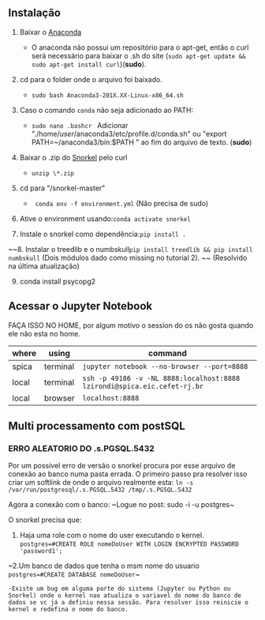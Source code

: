 
## Instalação 
1. Baixar o [Anaconda](https://www.anaconda.com/distribution/)
    - O anaconda não possui um repositório para o apt-get, então o curl será necessário para baixar o .sh do site (```sudo apt-get update && sudo apt-get install curl```)(**sudo**).
  
2. cd para o folder onde o arquivo foi baixado.
    - ```sudo bash Anaconda3-201X.XX-Linux-x86_64.sh```

3. Caso o comando ```conda``` não seja adicionado ao PATH:
    - ```sudo nano .bashcr ```
      Adicionar "./home/*user*/anaconda3/etc/profile.d/conda.sh" ou "export PATH=~/anaconda3/bin:$PATH
" ao fim do arquivo de texto. (**sudo**)
      
4. Baixar o .zip do [Snorkel](https://github.com/HazyResearch/snorkel) pelo curl
	- ```unzip \*.zip```

5. cd para "/snorkel-master"
	- ``` conda env -f environment.yml``` (Não precisa de sudo)

6. Ative o environment usando:```conda activate snorkel```

7. Instale o snorkel como dependência:``` pip install . ```

~~8. Instalar o treedlib e o numbskull```pip install treedlib && pip install numbskull``` (Dois módulos dado como missing no tutorial 2). ~~ (Resolvido na última atualização)

9. conda install psycopg2

## Acessar o Jupyter Notebook

FAÇA ISSO NO HOME, por algum motivo o session do os não gosta quando ele não esta no home.

| where  | using    | command                                          |
| ------ | -------- | ------------------------------------------------ |
| spica | terminal | `jupyter notebook --no-browser --port=8888`      |
| local  | terminal | `ssh -p 49186 -v -NL 8888:localhost:8888 lzirondi@spica.eic.cefet-rj.br` |
| local  | browser  | `localhost:8888`                                 |

## Multi processamento com postSQL

### ERRO ALEATORIO DO .s.PGSQL.5432

Por um possível erro de versão o snorkel procura por esse arquivo de conexão ao banco numa pasta errada. O primeiro passo pra resolver isso  criar um softlink de onde o arquivo realmente esta:
```ln -s /var/run/postgresql/.s.PGSQL.5432 /tmp/.s.PGSQL.5432```

Agora a conexão com o banco:
~Logue no post: sudo -i -u postgres~

O snorkel precisa que:
1. Haja uma role com o nome do user executando o kernel.
	```postgres=#CREATE ROLE nomeDoUser WITH LOGIN ENCRYPTED PASSWORD 'password1';```
	
~2.Um banco de dados que tenha o msm nome do usuario
	```postgres=#CREATE DATABASE nomeDoUser```~

	-Existe um bug em alguma parte do sistema (Jupyter ou Python ou Snorkel) onde o kernel nao atualiza o variavel do nome do banco de dados se vc já a definiu nessa sessão. Para resolver isso reinicie o kernel e redefina o nome do banco.
	
	


